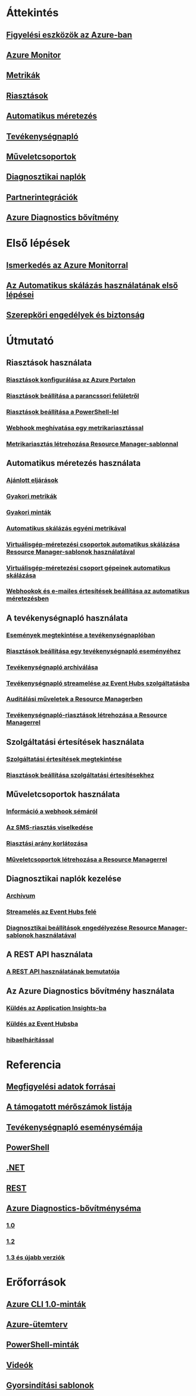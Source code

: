 # Áttekintés
## [Figyelési eszközök az Azure-ban](monitoring-overview.md)
## [Azure Monitor](monitoring-overview-azure-monitor.md)
## [Metrikák](monitoring-overview-metrics.md)
## [Riasztások](monitoring-overview-alerts.md)
## [Automatikus méretezés](monitoring-overview-autoscale.md)
## [Tevékenységnapló](monitoring-overview-activity-logs.md)
## [Műveletcsoportok](monitoring-action-groups.md)
## [Diagnosztikai naplók](monitoring-overview-of-diagnostic-logs.md)
## [Partnerintegrációk](monitoring-partners.md)
## [Azure Diagnostics bővítmény](azure-diagnostics.md)


# Első lépések
## [Ismerkedés az Azure Monitorral](monitoring-get-started.md)
## [Az Automatikus skálázás használatának első lépései](monitoring-autoscale-get-started.md)
## [Szerepköri engedélyek és biztonság](monitoring-roles-permissions-security.md)


# Útmutató
## Riasztások használata
### [Riasztások konfigurálása az Azure Portalon](insights-alerts-portal.md)
### [Riasztások beállítása a parancssori felületről](insights-alerts-command-line-interface.md)
### [Riasztások beállítása a PowerShell-lel](insights-alerts-powershell.md)
### [Webhook meghívatása egy metrikariasztással](insights-webhooks-alerts.md)
### [Metrikariasztás létrehozása Resource Manager-sablonnal](monitoring-enable-alerts-using-template.md)
## Automatikus méretezés használata
### [Ajánlott eljárások](insights-autoscale-best-practices.md)
### [Gyakori metrikák](insights-autoscale-common-metrics.md)
### [Gyakori minták](monitoring-autoscale-common-scale-patterns.md)
### [Automatikus skálázás egyéni metrikával](monitoring-autoscale-scale-by-custom-metric.md)
### [Virtuálisgép-méretezési csoportok automatikus skálázása Resource Manager-sablonok használatával](insights-advanced-autoscale-virtual-machine-scale-sets.md)
### [Virtuálisgép-méretezési csoport gépeinek automatikus skálázása](../virtual-machine-scale-sets/virtual-machine-scale-sets-windows-autoscale.md?toc=%2fazure%2fmonitoring-and-diagnostics%2ftoc.json)
### [Webhookok és e-mailes értesítések beállítása az automatikus méretezésben](insights-autoscale-to-webhook-email.md)
## A tevékenységnapló használata
### [Események megtekintése a tevékenységnaplóban](../azure-resource-manager/resource-group-audit.md?toc=%2fazure%2fmonitoring-and-diagnostics%2ftoc.json)
### [Riasztások beállítása egy tevékenységnapló eseményéhez](monitoring-activity-log-alerts.md)
### [Tevékenységnapló archiválása](monitoring-archive-activity-log.md)
### [Tevékenységnapló streamelése az Event Hubs szolgáltatásba](monitoring-stream-activity-logs-event-hubs.md)
### [Auditálási műveletek a Resource Managerben](../azure-resource-manager/resource-group-audit.md?toc=%2fazure%2fmonitoring-and-diagnostics%2ftoc.json)
### [Tevékenységnapló-riasztások létrehozása a Resource Managerrel](monitoring-create-activity-log-alerts-with-resource-manager-template.md)
## Szolgáltatási értesítések használata
### [Szolgáltatási értesítések megtekintése](monitoring-service-notifications.md)
### [Riasztások beállítása szolgáltatási értesítésekhez](monitoring-activity-log-alerts-on-service-notifications.md)
## Műveletcsoportok használata
### [Információ a webhook sémáról](monitoring-activity-log-alerts-webhook.md)
### [Az SMS-riasztás viselkedése](monitoring-sms-alert-behavior.md)
### [Riasztási arány korlátozása](monitoring-alerts-rate-limiting.md)
### [Műveletcsoportok létrehozása a Resource Managerrel](monitoring-create-action-group-with-resource-manager-template.md)
## Diagnosztikai naplók kezelése
### [Archívum](monitoring-archive-diagnostic-logs.md)
### [Streamelés az Event Hubs felé](monitoring-stream-diagnostic-logs-to-event-hubs.md)
### [Diagnosztikai beállítások engedélyezése Resource Manager-sablonok használatával](monitoring-enable-diagnostic-logs-using-template.md)
## A REST API használata
### [A REST API használatának bemutatója](monitoring-rest-api-walkthrough.md)
## Az Azure Diagnostics bővítmény használata
### [Küldés az Application Insights-ba](azure-diagnostics-configure-application-insights.md)
### [Küldés az Event Hubsba](azure-diagnostics-streaming-event-hubs.md)
### [hibaelhárítással](azure-diagnostics-troubleshooting.md)

# Referencia
## [Megfigyelési adatok forrásai](monitoring-data-sources.md)
## [A támogatott mérőszámok listája](monitoring-supported-metrics.md)
## [Tevékenységnapló eseménysémája](monitoring-activity-log-schema.md)
## [PowerShell](/powershell/module/azurerm.insights)
## [.NET](https://msdn.microsoft.com/library/azure/dn802153)
## [REST](/rest/api/monitor/)
## [Azure Diagnostics-bővítményséma](azure-diagnostics-schema.md)
### [1.0](azure-diagnostics-schema-1dot0.md)
### [1.2](azure-diagnostics-schema-1dot2.md)
### [1.3 és újabb verziók](azure-diagnostics-schema-1dot3-and-later.md)

# Erőforrások
## [Azure CLI 1.0-minták](insights-cli-samples.md)
## [Azure-ütemterv](https://azure.microsoft.com/roadmap/?category=monitoring-management)
## [PowerShell-minták](insights-powershell-samples.md)
## [Videók](https://azure.microsoft.com/resources/videos/index/?services=monitor)
## [Gyorsindítási sablonok](https://azure.microsoft.com/en-us/resources/templates/?resourceType=Microsoft.Insights)
